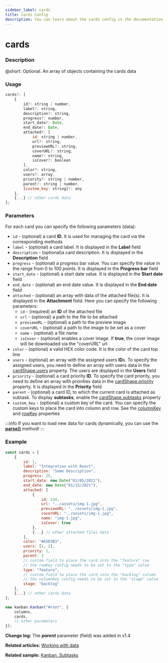 ```yaml
---
sidebar_label: cards
title: cards Config
description: You can learn about the cards config in the documentation of the DHTMLX JavaScript Kanban library. Browse developer guides and API reference, try out code examples and live demos, and download a free 30-day evaluation version of DHTMLX Kanban.
---
```


# cards

### Description

@short: Optional. An array of objects containing the cards data

### Usage

~~~jsx {}
cards?: [
	{
		id?: string | number,
		label?: string,
		description?: string,
		progress?: number,
		start_date?: Date,
		end_date?: Date,
		attached?: [
			id: string | number,
			url?: string,
			previewURL?: string,
			coverURL?: string,
			name?: string,
			isCover?: boolean
		],
		color?: string,
		users?: array,
		priority?: string | number,
		parent?: string | number,
		[custom_key: string]?: any
	},
	{...} // other cards data
];
~~~

### Parameters

For each card you can specify the following parameters (data):

- `id` - (optional) a card **ID**. It is used for managing the card via the corresponding methods
- `label` - (optional) a card label. It is displayed in the **Label** field
- `description` -  (optional)a card description. It is displayed in the **Description** field
- `progress` - (optional) a progress bar value. You can specify the value in the range from 0 to 100 points. It is displayed in the **Progress bar** field
- `start_date` - (optional) a start date value. It is displayed in the **Start date** field
- `end_date` - (optional) an end date value. It is displayed in the **End date** field
- `attached` - (optional) an array with data of the attached file(s). It is displayed in the **Attachment** field. Here you can specify the following parameters:
	- `id` - (required) an **ID** of the attached file 
	- `url` - (optional) a path to the file to be attached
	- `previewURL` - (optional) a path to the preview image
	- `coverURL` - (optional) a path to the image to be set as a cover
	- `name` - (optional) a file name
	- `isCover` - (optional) enables a cover image. If **true**, the cover image will be downloaded via the "coverURL" url
- `color` - (optional) a valid HEX color code. It is the color of the card top line
- `users` - (optional) an array with the assigned users **ID**s. To specify the assigned users, you need to define an array with users data in the [cardShape.users](../js_kanban_cardshape_config) property. The users are displayed in the **Users** field
- `priority` - (optional) a card priority **ID**. To specify the card priority, you need to define an array with priorities data in the [cardShape.priority](../js_kanban_cardshape_config) property. It is displayed in the **Priority** field
- `parent` - (optional) a card ID, to which the current card is attached as subtask. To display **subtasks**, enable the [cardShape.subtasks](../js_kanban_cardshape_config) property
- `custom_key` - (optional) a custom key of the card. You can specify the custom keys to place the card into column and row. See the [columnKey](../js_kanban_columnkey_config) and [rowKey](../js_kanban_rowkey_config) properties

:::info
If you want to load new data for cards dynamically, you can use the [**parse()**](../../methods/js_kanban_parse_method) method!
:::

### Example

~~~jsx {1-32,36}
const cards = [
	{
		id: 1,
		label: "Integration with React",
		description: "Some description",
		progress: 25,
		start_date: new Date("01/05/2021"),
		end_date: new Date("01/15/2021"),
		attached: [
			{
				id: 234,
				url: "../assets/img-1.jpg",
				previewURL: "../assets/img-1.jpg",
				coverURL: "../assets/img-1.jpg",
				name: "img-1.jpg",
				isCover: true
			},
			{...} // other attached files data
		],
		color: "#65D3B3",
		users: [1, 2],
		priority: 1,
		parent: 3
		// custom field to place the card into the "feature" row 
		// the rowKey config needs to be set to the "type" value
		type: "feature",
		// custom field to place the card into the "backlog" column 
		// the columnKey config needs to be set to the "stage" value
		stage: "backlog"
	},
	{...} // other cards data
];

new kanban.Kanban("#root", {
	columns,
	cards,
	// other parameters
});
~~~

**Change log:** The ***parent*** parameter (field) was added in v1.4

**Related articles:** [Working with data](../../../guides/working_with_data)

**Related sample:** [Kanban. Subtasks](https://snippet.dhtmlx.com/01k7qv5z?text=#kanban)
